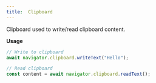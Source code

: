 ```yaml
---
title:  Clipboard
---
```

Clipboard used to write/read clipboard content.

**Usage**
```javascript
// Write to clipboard
await navigator.clipboard.writeText("Hello");

// Read clipboard
const content = await navigator.clipboard.readText();
```
